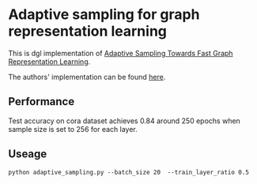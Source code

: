 # Adaptive sampling for graph representation learning

This is dgl implementation of [Adaptive Sampling Towards Fast Graph Representation Learning](https://arxiv.org/abs/1809.05343).

The authors' implementation can be found [here](https://github.com/huangwb/AS-GCNN).

## Performance

Test accuracy on cora dataset achieves 0.84 around 250 epochs when sample size is set to 256 for each layer.

## Useage

`python adaptive_sampling.py --batch_size 20  --train_layer_ratio 0.5`